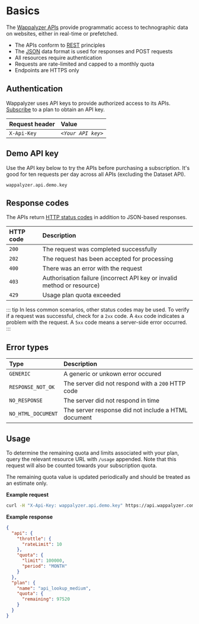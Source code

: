 # Basics

The [Wappalyzer APIs](https://www.wappalyzer.com/api) provide programmatic access to technographic data on websites, either in real-time or prefetched.

* The APIs conform to [REST](https://en.wikipedia.org/wiki/Representational_state_transfer) principles
* The [JSON](https://en.wikipedia.org/wiki/JSON) data format is used for responses and POST requests
* All resources require authentication
* Requests are rate-limited and capped to a monthly quota
* Endpoints are HTTPS only


## Authentication

Wappalyzer uses API keys to provide authorized access to its APIs. [Subscribe](https://www.wappalyzer.com/api) to a plan to obtain an API key.

| Request header | Value              |
|:-------------- |:------------------ |
| `X-Api-Key`    | *`<Your API key>`* |


## Demo API key

Use the API key below to try the APIs before purchasing a subscription. It's good for ten requests per day across all APIs (excluding the Dataset API).

`wappalyzer.api.demo.key`


## Response codes

The APIs return [HTTP status codes](https://en.wikipedia.org/wiki/List_of_HTTP_status_codes) in addition to JSON-based responses.

| HTTP code | Description                                                             |
|:--------- |:------------------------------------------------------------------------|
| `200`     | The request was completed successfully                                  |
| `202`     | The request has been accepted for processing                            |
| `400`     | There was an error with the request                                     |
| `403`     | Authorisation failure (incorrect API key or invalid method or resource) |
| `429`     | Usage plan quota exceeded                                               |

::: tip
In less common scenarios, other status codes may be used. To verify if a request was successful, check for a `2xx` code. A `4xx` code indicates a problem with the request. A `5xx` code means a server-side error occurred. 
:::


## Error types

| Type               | Description                                         |
|:------------------ |:--------------------------------------------------- |
| `GENERIC`          | A generic or unkown error occured                   |
| `RESPONSE_NOT_OK`  | The server did not respond with a `200` HTTP code   |
| `NO_RESPONSE`      | The server did not respond in time                  |
| `NO_HTML_DOCUMENT` | The server response did not include a HTML document |


## Usage

To determine the remaining quota and limits associated with your plan, query the relevant resource URL with `/usage` appended. Note that this request will also be counted towards your subscription quota.

The remaining quota value is updated periodically and should be treated as an estimate only.

**Example request**

``` sh
curl -H "X-Api-Key: wappalyzer.api.demo.key" https://api.wappalyzer.com/lookup/v1/usage
```

**Example response**

``` json
{
  "api": {
    "throttle": {
      "rateLimit": 10
    },
    "quota": {
      "limit": 100000,
      "period": "MONTH"
    }
  },
  "plan": {
    "name": "api_lookup_medium",
    "quota": {
      "remaining": 97520
    }
  }
}
```
